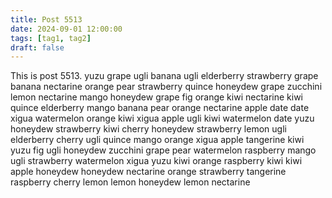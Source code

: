 ```yaml
---
title: Post 5513
date: 2024-09-01 12:00:00
tags: [tag1, tag2]
draft: false
---
```

This is post 5513.
yuzu
grape
ugli
banana
ugli
elderberry
strawberry
grape
banana
nectarine
orange
pear
strawberry
quince
honeydew
grape
zucchini
lemon
nectarine
mango
honeydew
grape
fig
orange
kiwi
nectarine
kiwi
quince
elderberry
mango
banana
pear
orange
nectarine
apple
date
date
xigua
watermelon
orange
kiwi
xigua
apple
ugli
kiwi
watermelon
date
yuzu
honeydew
strawberry
kiwi
cherry
honeydew
strawberry
lemon
ugli
elderberry
cherry
ugli
quince
mango
orange
xigua
apple
tangerine
kiwi
yuzu
fig
ugli
honeydew
zucchini
grape
pear
watermelon
raspberry
mango
ugli
strawberry
watermelon
xigua
yuzu
kiwi
orange
raspberry
kiwi
kiwi
apple
honeydew
honeydew
nectarine
orange
strawberry
tangerine
raspberry
cherry
lemon
lemon
honeydew
lemon
nectarine
